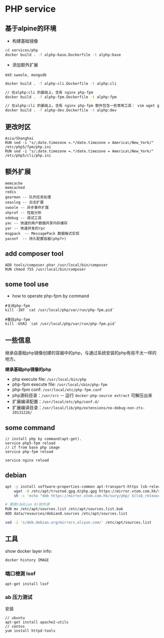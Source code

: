 # PHP service

## 基于alpine的环境

- 构建基础镜像

```sh
cd services/php
docker build . -f alphp-base.Dockerfile -t alphp:base
```

- 添加额外扩展

ext: `swoole, mongodb`

```sh
docker build . -f alphp-cli.Dockerfile -t alphp:cli

// 在alphp:cli 的基础上，含有 nginx php-fpm
docker build . -f alphp-fpm.Dockerfile -t alphp:fpm

// 在alphp:cli 的基础上，含有 nginx php-fpm 额外包含一些常用工具： vim wget git zip telnet ab 等
docker build . -f alphp-dev.Dockerfile -t alphp:dev
```

## 更改时区

```
Asia/Shanghai
RUN sed -i "s/;date.timezone =.*/date.timezone = America\/New_York/" /etc/php5/fpm/php.ini
RUN sed -i "s/;date.timezone =.*/date.timezone = America\/New_York/" /etc/php5/cli/php.ini
```

## 额外扩展

```
memcache
memcached
redis
gearman -- 队列任务处理
seaslog -- 日志扩展
swoole -- 异步事件扩展
xhprof -- 性能分析
xdebug -- 调试工具
yac -- 快速的用户数据共享内存缓存
yar -- 快速并发的rpc
msgpack  -- MessagePack 数据格式实现
yaconf  -- 持久配置容器(php7+)
```

## add composer tool

```
ADD tools/composer.phar /usr/local/bin/composer
RUN chmod 755 /usr/local/bin/composer
```

## some tool use

- how to operate php-fpm by command

```
#关闭php-fpm
kill -INT `cat /usr/local/php/var/run/php-fpm.pid`

#重启php-fpm
kill -USR2 `cat /usr/local/php/var/run/php-fpm.pid`
```

## 一些信息

继承自基础php镜像创建的容器中的php，与通过系统安装的php有些不太一样的地方。

**继承基础php镜像的php**

- php execute file: `/usr/local/bin/php`
- php-fpm execute file: `/usr/local/sbin/php-fpm`
- php-fpm conf: `/usr/local/etc/php-fpm.conf`
- php源码目录：`/usr/src` -- 运行 `docker-php-source extract` 可解压出来
- 扩展编译配置：`/usr/local/etc/php/conf.d/`
- 扩展编译目录：`/usr/local/lib/php/extensions/no-debug-non-zts-20131226/`

## some command

```
// install php by command(apt-get).
service php5-fpm reload
// if from base php image
service php-fpm reload

service nginx reload
```

## debian

```bash
apt -y install software-properties-common apt-transport-https lsb-release ca-certificates; \
    wget -O /etc/apt/trusted.gpg.d/php.gpg https://mirror.xtom.com.hk/sury/php/apt.gpg; \
    sh -c 'echo "deb https://mirror.xtom.com.hk/sury/php/ $(lsb_release -sc) main" > /etc/apt/sources.list.d/php.list'; 
```

```bash
# 更换(debian 8)软件源
RUN mv /etc/apt/sources.list /etc/apt/sources.list.bak
ADD data/resources/debian8.sources /etc/apt/sources.list
```

```bash
sed -i 's/deb.debian.org/mirrors.aliyun.com/' /etc/apt/sources.list
```

## 工具

show docker layer info:

```bash
docker history IMAGE
```

### 端口檢測 lsof

```
apt-get install lsof
```

### ab 压力测试

安装

```
// ubuntu
apt-get install apache2-utils
// centos
yum install httpd-tools
```

